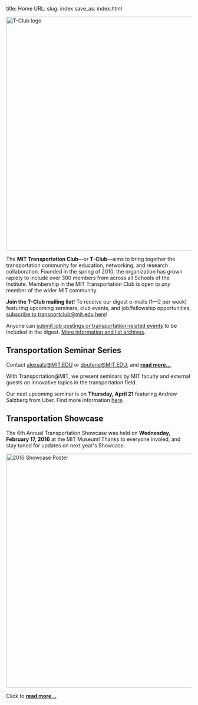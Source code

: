title: Home
URL:
slug: index
save_as: index.html

<img class="center" src="/image/logo/t-club.png" alt="T-Club logo" style="width:635px"/>

The **MIT Transportation Club**—or **T-Club**—aims to bring together the transportation community for education, networking, and research collaboration. Founded in the spring of 2010, the organization has grown rapidly to include over 300 members from across all Schools of the Institute. Membership in the MIT Transportation Club is open to *any* member of the wider MIT community.

**Join the T-Club mailing list!** To receive our digest e-mails (1—2 per week) featuring upcoming seminars, club events, and job/fellowship opportunities, [subscribe to transportclub@mit.edu here](http://mailman.mit.edu/mailman/listinfo/transportclub)!

Anyone can <a href="https://docs.google.com/forms/d/1gobnpPHKaP2h51ECSFJFWUi_eVNMbKUgTk8fhzc58aw/viewform" target="_blank">submit job postings or transportation-related events</a> to be included in the digest. [More information and list archives](http://mailman.mit.edu/mailman/listinfo/transportclub).

## Transportation Seminar Series
Contact [alexsalz@MIT.EDU](mailto:alexsalz@MIT.EDU) or [doufene@MIT.EDU](mailto:doufene@MIT.EDU), and **[read more…]({category}seminars)**

With Transportation@MIT, we present seminars by MIT faculty and external guests on innovative topics in the transportation field.

Our next upcoming seminar is on **Thursday, April 21** featuring Andrew Salzberg from Uber. Find more information [here]({filename}/2016-04-21-salzberg.md).

## Transportation Showcase

The 6th Annual Transportation Showcase was held on **Wednesday, February 17, 2016** at the MIT Museum! Thanks to everyone involed, and stay tuned for updates on next year's Showcase.

<img class="center" src="/image/showcase/2016/2016-poster.png" alt="2016 Showcase Poster" style="width:635px"/>

Click to **[read more…]({filename}/pages/showcase/2016.md)**